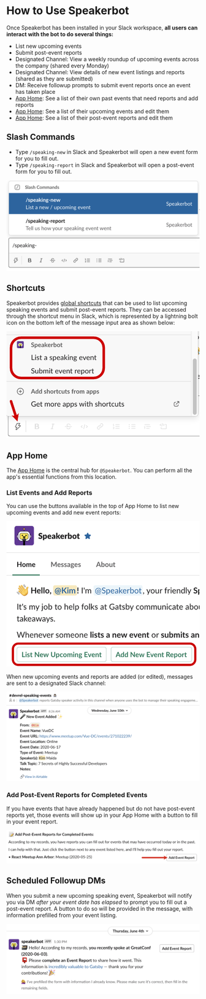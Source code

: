 # How to Use Speakerbot

Once Speakerbot has been installed in your Slack workspace, **all users can interact with the bot to do several things:**

* List new upcoming events
* Submit post-event reports
* Designated Channel: View a weekly roundup of upcoming events across the company (shared every Monday)
* Designated Channel: View details of new event listings and reports (shared as they are submitted)
* DM: Receive followup prompts to submit event reports once an event has taken place
* [App Home](slack://app?team=T6VN36NMP&id=A0157QBDE49&tab=home): See a list of their own past events that need reports and add reports
* [App Home](slack://app?team=T6VN36NMP&id=A0157QBDE49&tab=home): See a list of their upcoming events and edit them
* [App Home](slack://app?team=T6VN36NMP&id=A0157QBDE49&tab=home): See a list of their post-event reports and edit them

## Slash Commands

* Type `/speaking-new` in Slack and Speakerbot will open a new event form for you to fill out.
* Type `/speaking-report` in Slack and Speakerbot will open a post-event form for you to fill out.

![slash commands screenshot](slash-commands.png)

## Shortcuts

Speakerbot provides [global shortcuts](https://api.slack.com/interactivity/shortcuts) that can be used to list upcoming speaking events and submit post-event reports. They can be accessed through the shortcut menu in Slack, which is represented by a lightning bolt icon on the bottom left of the message input area as shown below:

![shortcuts screenshot](shortcuts.png)

## App Home

The [App Home](slack://app?team=T6VN36NMP&id=A0157QBDE49&tab=home) is the central hub for `@Speakerbot`. You can perform all the app's essential functions from this location.

### List Events and Add Reports

You can use the buttons available in the top of App Home to list new upcoming events and add new event reports:

![image of App Home with new event and report buttons](app-home.png)

When new upcoming events and reports are added (or edited), messages are sent to a designated Slack channel:

![screenshot of new event listing in channel](channel-new-event.png)

### Add Post-Event Reports for Completed Events

If you have events that have already happened but do not have post-event reports yet, those events will show up in your App Home with a button to fill in your event report.

![image of App Home with event report button](add-report.png)

## Scheduled Followup DMs

When you submit a new upcoming speaking event, Speakerbot will notify you via DM _after your event date has elapsed_ to prompt you to fill out a post-event report. A button to do so will be provided in the message, with information prefilled from your event listing.

![screenshot of DM followup](scheduled-followup.png)
